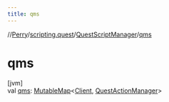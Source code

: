 ```yaml
---
title: qms
---
```

//[Perry](../../../index.html)/[scripting.quest](../index.html)/[QuestScriptManager](index.html)/[qms](qms.html)



# qms



[jvm]\
val [qms](qms.html): [MutableMap](https://kotlinlang.org/api/latest/jvm/stdlib/kotlin.collections/-mutable-map/index.html)&lt;[Client](../../client/-client/index.html), [QuestActionManager](../-quest-action-manager/index.html)&gt;




